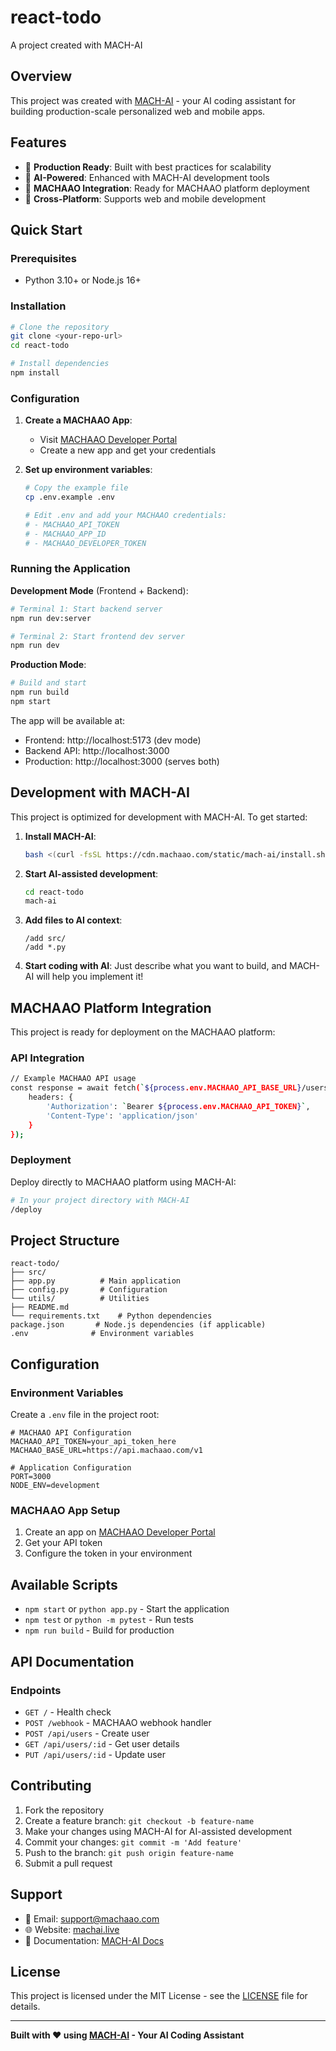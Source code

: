 # react-todo

A project created with MACH-AI

## Overview

This project was created with [MACH-AI](https://machai.live) - your AI coding assistant for building production-scale personalized web and mobile apps.

## Features

- 🚀 **Production Ready**: Built with best practices for scalability
- 🤖 **AI-Powered**: Enhanced with MACH-AI development tools
- 🔧 **MACHAAO Integration**: Ready for MACHAAO platform deployment
- 📱 **Cross-Platform**: Supports web and mobile development

## Quick Start

### Prerequisites

- Python 3.10+ or Node.js 16+

### Installation

```bash
# Clone the repository
git clone <your-repo-url>
cd react-todo

# Install dependencies
npm install
```

### Configuration

1. **Create a MACHAAO App**:
   - Visit [MACHAAO Developer Portal](https://portal.messengerx.io)
   - Create a new app and get your credentials

2. **Set up environment variables**:
   ```bash
   # Copy the example file
   cp .env.example .env
   
   # Edit .env and add your MACHAAO credentials:
   # - MACHAAO_API_TOKEN
   # - MACHAAO_APP_ID
   # - MACHAAO_DEVELOPER_TOKEN
   ```

### Running the Application

**Development Mode** (Frontend + Backend):
```bash
# Terminal 1: Start backend server
npm run dev:server

# Terminal 2: Start frontend dev server
npm run dev
```

**Production Mode**:
```bash
# Build and start
npm run build
npm start
```

The app will be available at:
- Frontend: http://localhost:5173 (dev mode)
- Backend API: http://localhost:3000
- Production: http://localhost:3000 (serves both)

## Development with MACH-AI

This project is optimized for development with MACH-AI. To get started:

1. **Install MACH-AI**:
   ```bash
   bash <(curl -fsSL https://cdn.machaao.com/static/mach-ai/install.sh)
   ```

2. **Start AI-assisted development**:
   ```bash
   cd react-todo
   mach-ai
   ```

3. **Add files to AI context**:
   ```
   /add src/
   /add *.py
   ```

4. **Start coding with AI**:
   Just describe what you want to build, and MACH-AI will help you implement it!

## MACHAAO Platform Integration

This project is ready for deployment on the MACHAAO platform:

### API Integration

```bash
// Example MACHAAO API usage
const response = await fetch(`${process.env.MACHAAO_API_BASE_URL}/users`, {
    headers: {
        'Authorization': `Bearer ${process.env.MACHAAO_API_TOKEN}`,
        'Content-Type': 'application/json'
    }
});
```

### Deployment

Deploy directly to MACHAAO platform using MACH-AI:

```bash
# In your project directory with MACH-AI
/deploy
```

## Project Structure

```
react-todo/
├── src/
├── app.py          # Main application
├── config.py       # Configuration
└── utils/          # Utilities
├── README.md
└── requirements.txt    # Python dependencies
package.json       # Node.js dependencies (if applicable)
.env              # Environment variables
```

## Configuration

### Environment Variables

Create a `.env` file in the project root:

```env
# MACHAAO API Configuration
MACHAAO_API_TOKEN=your_api_token_here
MACHAAO_BASE_URL=https://api.machaao.com/v1

# Application Configuration
PORT=3000
NODE_ENV=development
```

### MACHAAO App Setup

1. Create an app on [MACHAAO Developer Portal](https://dev.machaao.com)
2. Get your API token
3. Configure the token in your environment

## Available Scripts

- `npm start` or `python app.py` - Start the application
- `npm test` or `python -m pytest` - Run tests
- `npm run build` - Build for production

## API Documentation

### Endpoints

- `GET /` - Health check
- `POST /webhook` - MACHAAO webhook handler
- `POST /api/users` - Create user
- `GET /api/users/:id` - Get user details
- `PUT /api/users/:id` - Update user

## Contributing

1. Fork the repository
2. Create a feature branch: `git checkout -b feature-name`
3. Make your changes using MACH-AI for AI-assisted development
4. Commit your changes: `git commit -m 'Add feature'`
5. Push to the branch: `git push origin feature-name`
6. Submit a pull request

## Support

- 📧 Email: support@machaao.com
- 🌐 Website: [machai.live](https://machai.live)
- 📖 Documentation: [MACH-AI Docs](https://github.com/machaao/mach-ai)

## License

This project is licensed under the MIT License - see the [LICENSE](LICENSE) file for details.

---

**Built with ❤️ using [MACH-AI](https://machai.live) - Your AI Coding Assistant**
